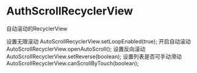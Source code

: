 # AuthScrollRecyclerView
自动滚动的RecyclerView

设置无限滚动
AutoScrollRecyclerView.setLoopEnabled(true);
开启自动滚动
AutoScrollRecyclerView.openAutoScroll();
设置反向滚动
AutoScrollRecyclerView.setReverse(boolean);
设置列表是否可手动滑动
AutoScrollRecyclerView.canScrollByTouch(boolean);
